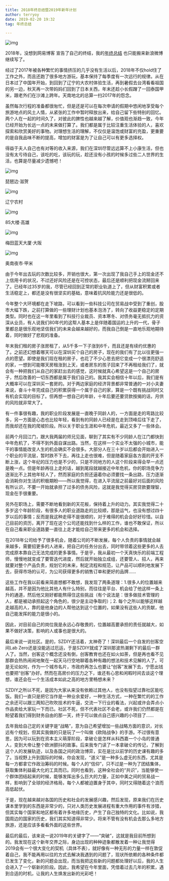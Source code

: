```yaml
---
title: 2018年终总结暨2019年新年计划
author: terryoy
date: 2019-02-20 19:32
tag: 年终总结

---
```


![img](https://pic.lucki.cn/upics/2020-3-10-226aRY7hn.jpg)

2018年，没想到网易博客 宣告了自己的终结，我的[年终总结](http://terryoy.blog.163.com/blog/static/61512981201802223954414/) 也只能搬来新浪微博继续写了。

经过了2017年被各种繁忙的事情挤压的几乎没有生活以后，2018年不仅hold住了工作之外，而且还跑了很多地方游玩，基本保持了每季度有一次远行的规律。从在日本过了中国年开始，到回到了辽宁的大农村体验生活，再到暑假去台湾看看祖国的另一边，秋天再一次带妈妈们回到了日本关西，年末还趁小长假蹭了一回泰国甲米，跟老外们在沙滩上跨年。天南地北的总算一扫2017年的怨念。

虽然每次行程的准备都很匆忙，但是还是可以在每次申请的假期中悠闲地享受每个旅游地点的风土人情，从紧张的工作中暂时释放出来，给自己留下些特别的回忆。两个人在一起的时间久了，对彼此的脾性也越来越了解，价值观也渐趋一致，今年已经开始为长远一点的未来做打算了。我们都是属于比较注重生活体验的人，喜欢探索和欣赏美好的事物。对理想生活的理解，不仅仅是温饱或财富的充盈，更重要的是自我品味不断的提高，增加的财富是为了让自己可以有更多选择权。

得益于夫人自己也有对等的收入来源，我们在深圳尽管远远算不上小康生活，但也没有太亏待自己，该吃的吃，该玩的玩，趁还没有小孩的时候多过些二人世界的生活，也算是尽量减少遗憾吧！

![img](https://pic.lucki.cn/upics/2020-3-10-227rPky62.jpg)

琵琶边·滋贺

![img](https://pic.lucki.cn/upics/2020-3-10-227pZAyGP.jpg)

辽宁农村

![img](https://pic.lucki.cn/upics/2020-3-10-227Wk3ztH.jpg)

85大楼·高雄

![img](https://pic.lucki.cn/upics/2020-3-10-228NMHgs1.jpg)

梅田蓝天大厦·大阪

![img](![img](http://s8.sinaimg.cn/middle/001NNc8Ezy7rIpX76che9))

奥南夜市·甲米

由于今年出去玩的次数比较多，开销也很大，第一次出现了我自己手上的现金还不上信用卡的状况，不过还好风险还是在可控状态，最后还是顺利把现金流掰回来了。已经年过35岁的我，尽管已经回到正常的职业轨道上了，但从财富积累或者生活稳定上，都还是没有很坚实的基础，意味着抗风险能力还是很低的。

今年整个大环境都在走下坡路，可以看到一些科技公司在贸易战中受到了重创，股市大幅下跌，之前打算做的一些理财计划也基本泡汤了，转向了收益更稳定的定期类型。同时也在这一年里看到了科技行业裁员、资本寒冬、对债务毫无抵抗力的资深从业员，有人说我们80年代的这帮人基本上是伴随着国运的上升的一代，骨子里都总是很乐观地坚信我们的未来会越来越好的，而我自己倒是一直地乐观地期待着，同时做好了悲观的准备。

年末我们租的房子涨房租了，从5千多一下子涨到6千，而且还是有续约优惠的了。之前还幻想着哪天可以在深圳买个自己的房子，现在的我们有了比以往更强一点的愿望。即使是我们现在租的房子，也花了不少心思去把它变成一个很漂亮舒适的家，一想到可能哪天房租涨到上天，或者房东的孩子回来了不再租给我们了，就会有一种把我们从自己的家赶出去的感觉，这时候就真心希望这是一个自己的房子，然后改善的一切东西都是属于我们自己的。我其实会相信十年以后，我们是有大概率可以在深圳买一套房的。对于两边家庭的经济背景都非常普通的一对小夫妻来说，奋斗十年完成自己的积累获得一个属于自己的家，算是一个既有挑战同时又有机会实现的目标了。但再想一想自己的年龄，十年后要还要贷款按揭的话，月供的风险就非常大了。

有一件事很有趣，我的职业阶段发展是一直晚于同龄人的，一方面是走的弯路比较多，另一方面是心态也比较年轻，看到有的同龄人已经是在走到顶峰后往下走了，而我却还在我的爬坡阶段。所以关于职业生涯和中年危机，最近又多了一些体会。

前两个月回江门，跟大我两届的师兄见面，聊到了其实有不少同龄人在江门都快到中年危机了，不得不到外面自谋出路。当然，在这样一个实业不太强的小城市，能干的事情能改变人生的机会确实不会很多。大部分人在三十岁以后都会开始进入一个职业的平流层，暂时跌不下去，再往上走也很难，但是随着家庭各方面的开支不断上涨，这个年纪的压力也是不少的，只是不同地方的人这个阶段来得会早一点还是晚一点。但是年龄再往上走的话，越到尾段就越接近中年危机，你的职场竞争力逐渐比不上其他年轻人了，然而家庭的负担还逼着你必须要找一条出路，压力逐渐会消耗你对生活的积极期盼——所以我觉得，在进入平流层之前最好对后面的风险有所认识，不要一开始就承担了过多的债务风险，这就是我觉得买房贷款要理智，现金在手很重要。

另外在职场上，需要不断地看到新的天花板，保持着上升的动力。其实我觉得二十多岁这个年龄阶段，有很多人的职业道路走的比较顺，那是运气，也没有想过四十岁以后的事情；反而是我这种走得不是很顺的，对于难得的机会会好好珍惜。以自己目前的资历，离开了现在这个公司还能找到什么样的工作，谁也不敢保证，所以在自己看来职业道路要一直往上走才能给自己带来更多的机会和选择。

在2018年公司给予了很多机会，随着公司的不断发展，每个人负责的事情就会越来越多，需要招更多的人进来，把自己的任务分出去，同时带领着这些更多的人去完成原本靠自己无法完成的更多事情。于是乎，我从最初一个天真快乐的前端工程师，慢慢地就变成了要管迭代进度，然后就开始独立成组，还要管人、招人，再来就要对整个产品负责，规划它的未来，制定流程和规范，让产品可以顺利地发展下去，获得市场的认可，为公司获得更多的销售订单和更好的品牌……

这些工作在我以前看来简直想都不敢想，我发现了两条道理：1.很多人的位置越来越高，并不是因为他比其他人有什么特别，而往往是平台、机会给了他这样一条上升的通道，然后他又刚好都能熬得住这些挑战（有个说法是：很多做技术管理的人，都是被动承担起这个角色的，很少是主动争取的）；2. 每个之所以能够这样越走越高的人，靠的是他身边的人帮他达到这个位置的，如果没有这些人的贡献，他自己能发挥的能力是很小的。

因此，对目前自己的岗位我是永远心存敬畏的，位置越高要承担的责任就越大，如果不做好决策，影响的人或事也是很大的。

最后来说一说社区。是的，SZDIY还活着，太神奇了！深圳最后一个自发的创客空间Lab Zero还是没能逃过厄运，于是SZDIY就成了深圳那波热潮剩下的最后一群人了。当然，创客这个概念还没有倒，创客教育也还在如火如荼，但是再也看不见那群会热热闹闹地聚在一起天马行空地聊着各种有趣的想法和技术见解的人了。可是无论如何，作为一个城市名片，市政府再怎么也要让“创客”发展下去，宁愿出钱也要把“创客”办好。然而在高房价的压力之下，谁还有心思和闲暇时间去谈这个理想，谁还会在一个生活成本如此之高的地方里畅想未来？

SZDIY之所以不死，是因为大家从来没有依赖过其他人，也没有指望过靠社区能吃饭。我们一直只是把它当作是一种业余爱好，一种生活方式，一种在繁忙的的工作之余还可以跟三两知己吹吹技术的牛逼，交流一下行业的看法，兴起或许会弄点小作品卖给大家玩一下而已。社区不死，但不代表社区不会老，或许我们仍然都是在盼望着我们得到财务自由的那一天，终于可以做点自己感兴趣的小项目了……

去年我给自己定的关键字是“战略”，意为自己希望增加一些战略方面的意识，对长远有个规划，但其实我做的只是玩了一个叫做《欧陆战争》的手游。不过很有意思，因为可以玩到在资本主义萌芽阶段，拿破仑是怎样从科西嘉一个小岛的普通人，变到大帝让整个欧洲颤抖的故事。后来我专门读了一本拿破仑的传记，了解到这个人的发展轨迹，以及各国之间的政治博弈，实在是比以前学的历史课有趣的多了。当视野上升到国际的时候，你会发现，“道义”是一种多么虚无的东西，尤其是每一方都拿它作政治筹码的时候。每个人的“信仰”，只不过是一种为了团结集体，获取集体利益最大化的工具而已。同时也看到，这种全社会的“共识”，当能够使一个群体团结起来的时候，能够发挥出多么巨大的力量，正如中美之间的贸易战一样，影响到了全球的经济格局，每个人都被迫置身于其中，同时又得随着这个浪而高低起伏。

于是，现在越来越对各国的历史和社会的发展感兴趣，然后发现，原来我们在历史课本里学到的东西是非常少的，只对人类历史发展进程有重大作用的事件有涉猎，但其实每个国家和地区都有着许多地缘历史，产生了自己独特的文化。比如说，我国周边的国家的历史，我们其实知道得非常少。将来不管有没有机会去那么多地方旅游，还是应该多看看外面的这些世界。

最后的最后，该来说一说2019年的关键字了——“突破”，这就是我目前所想到的。我发现在这个新年交界之际，身边出现的种种迹象都散发着一种让我觉得2019会有一个很大变化的契机（具体不表），就好像有一种无形的力量一样在敦促着自己，我不能再用以往的方式去解决我遇到的问题了，现状所依赖的各种条件都已发生了变化，新的问题会出现，而当我把这些新的问题都处理好以后，我的人生会进入了一个崭新的阶段。因此，我希望在今年里面，凭借着过去几年的积累，遇到合适的时机，让我的人生焕发出新的光彩吧！